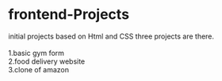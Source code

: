 # frontend-Projects
initial projects based on Html and CSS
three projects are there.<br><br>
1.basic gym form <br>
2.food delivery website <br>
3.clone of amazon 
